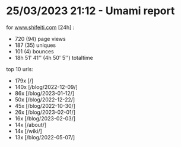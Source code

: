 # 25/03/2023 21:12 - Umami report
for www.shifeiti.com [24h] :

 - 720 (94) page views
 - 187 (35) uniques
 - 101 (4) bounces
 - 18h 51' 41'' (4h 50' 5'') totaltime


top 10 urls:
 - 179x [/]
 - 140x [/blog/2022-12-09/]
 - 86x [/blog/2023-01-12/]
 - 50x [/blog/2022-12-22/]
 - 45x [/blog/2022-10-30/]
 - 26x [/blog/2023-02-01/]
 - 16x [/blog/2023-02-03/]
 - 14x [/about/]
 - 14x [/wiki/]
 - 13x [/blog/2022-05-07/]


